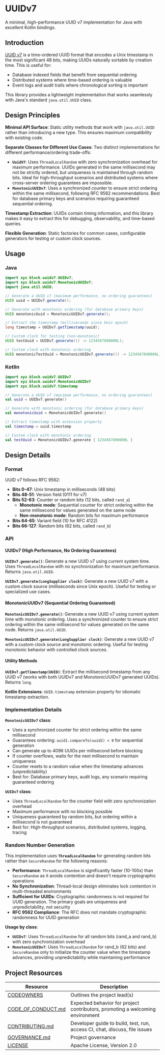 # UUIDv7

A minimal, high-performance UUID v7 implementation for Java with excellent Kotlin bindings.

## Introduction

[UUID v7](https://www.rfc-editor.org/rfc/rfc9562.html#name-uuid-version-7) is a time-ordered UUID format that encodes a Unix timestamp in the most significant 48 bits, making UUIDs naturally sortable by creation time. This is useful for:

- Database indexed fields that benefit from sequential ordering
- Distributed systems where time-based ordering is valuable
- Event logs and audit trails where chronological sorting is important

This library provides a lightweight implementation that works seamlessly with Java's standard `java.util.UUID` class.

## Design Principles

**Minimal API Surface**: Static utility methods that work with `java.util.UUID` rather than introducing a new type. This ensures maximum compatibility with existing code.

**Separate Classes for Different Use Cases**: Two distinct implementations for different performance/ordering trade-offs:
- **`UuidV7`**: Uses `ThreadLocalRandom` with zero synchronization overhead for maximum performance. UUIDs generated in the same millisecond may not be strictly ordered, but uniqueness is maintained through random bits. Ideal for high-throughput scenarios and distributed systems where cross-server ordering guarantees are impossible.
- **`MonotonicUUIDv7`**: Uses a synchronized counter to ensure strict ordering within the same millisecond, following RFC 9562 recommendations. Best for database primary keys and scenarios requiring guaranteed sequential ordering.

**Timestamp Extraction**: UUIDs contain timing information, and this library makes it easy to extract this for debugging, observability, and time-based queries.

**Flexible Generation**: Static factories for common cases, configurable generators for testing or custom clock sources.

## Usage

### Java

```java
import xyz.block.uuidv7.UUIDv7;
import xyz.block.uuidv7.MonotonicUUIDv7;
import java.util.UUID;

// Generate a UUID v7 (maximum performance, no ordering guarantees)
UUID uuid = UUIDv7.generate();

// Generate with monotonic ordering (for database primary keys)
UUID monotonicUuid = MonotonicUUIDv7.generate();

// Extract the timestamp (milliseconds since Unix epoch)
long timestamp = UUIDv7.getTimestamp(uuid);

// Custom clock for testing (non-monotonic)
UUID testUuid = UUIDv7.generate(() -> 1234567890000L);

// Custom clock with monotonic ordering
UUID monotonicTestUuid = MonotonicUUIDv7.generate(() -> 1234567890000L);
```

### Kotlin

```kotlin
import xyz.block.uuidv7.UUIDv7
import xyz.block.uuidv7.MonotonicUUIDv7
import xyz.block.uuidv7.timestamp

// Generate a UUID v7 (maximum performance, no ordering guarantees)
val uuid = UUIDv7.generate()

// Generate with monotonic ordering (for database primary keys)
val monotonicUuid = MonotonicUUIDv7.generate()

// Extract timestamp with extension property
val timestamp = uuid.timestamp

// Custom clock with monotonic ordering
val testUuid = MonotonicUUIDv7.generate { 1234567890000L }
```

## Design Details

### Format

UUID v7 follows RFC 9562:
- **Bits 0-47**: Unix timestamp in milliseconds (48 bits)
- **Bits 48-51**: Version field (0111 for v7)
- **Bits 52-63**: Counter or random bits (12 bits, called `rand_a`)
  - **Monotonic mode**: Sequential counter for strict ordering within the same millisecond for values generated on the same node 
  - **Non-monotonic mode**: Random bits for maximum performance
- **Bits 64-65**: Variant field (10 for RFC 4122)
- **Bits 66-127**: Random bits (62 bits, called `rand_b`)

### API

#### UUIDv7 (High Performance, No Ordering Guarantees)

**`UUIDv7.generate()`**: Generate a new UUID v7 using current system time. Uses `ThreadLocalRandom` with no synchronization for maximum performance. Returns `java.util.UUID`.

**`UUIDv7.generate(LongSupplier clock)`**: Generate a new UUID v7 with a custom clock source (milliseconds since Unix epoch). Useful for testing or specialized use cases.

#### MonotonicUUIDv7 (Sequential Ordering Guaranteed)

**`MonotonicUUIDv7.generate()`**: Generate a new UUID v7 using current system time with monotonic ordering. Uses a synchronized counter to ensure strict ordering within the same millisecond for values generated on the same node. Returns `java.util.UUID`.

**`MonotonicUUIDv7.generate(LongSupplier clock)`**: Generate a new UUID v7 with a custom clock source and monotonic ordering. Useful for testing monotonic behavior with controlled clock sources.

#### Utility Methods

**`UUIDv7.getTimestamp(UUID)`**: Extract the millisecond timestamp from any UUID v7 (works with both UUIDv7 and MonotonicUUIDv7 generated UUIDs). Returns `long`.

**Kotlin Extensions**: `UUID.timestamp` extension property for idiomatic timestamp extraction.

### Implementation Details

**`MonotonicUUIDv7` class**:
- Uses a synchronized counter for strict ordering within the same millisecond
- Guarantees ordering: `uuid1.compareTo(uuid2) < 0` for sequential generation
- Can generate up to 4096 UUIDs per millisecond before blocking
- If counter overflows, waits for the next millisecond to maintain uniqueness
- Counter resets to a random value when the timestamp advances (unpredictability)
- Best for: Database primary keys, audit logs, any scenario requiring guaranteed ordering

**`UUIDv7` class**:
- Uses `ThreadLocalRandom` for the counter field with zero synchronization overhead
- Maximum performance with no blocking possible
- Uniqueness guaranteed by random bits, but ordering within a millisecond is not guaranteed
- Best for: High-throughput scenarios, distributed systems, logging, tracing

### Random Number Generation

This implementation uses **`ThreadLocalRandom`** for generating random bits rather than `SecureRandom` for the following reasons:

- **Performance**: `ThreadLocalRandom` is significantly faster (10-100x) than `SecureRandom` as it avoids contention and doesn't require cryptographic operations
- **No Synchronization**: Thread-local design eliminates lock contention in multi-threaded environments
- **Sufficient for UUIDs**: Cryptographic randomness is not required for UUID generation. The primary goals are uniqueness and unpredictability, not security
- **RFC 9562 Compliance**: The RFC does not mandate cryptographic randomness for UUID generation

**Usage by class**:
- **`UUIDv7`**: Uses `ThreadLocalRandom` for all random bits (rand_a and rand_b) with zero synchronization overhead
- **`MonotonicUUIDv7`**: Uses `ThreadLocalRandom` for rand_b (62 bits) and `SecureRandom` only to initialize the counter value when the timestamp advances, providing unpredictability while maintaining performance

## Project Resources

| Resource                                   | Description                                                                    |
| ------------------------------------------ | ------------------------------------------------------------------------------ |
| [CODEOWNERS](./CODEOWNERS)                 | Outlines the project lead(s)                                                   |
| [CODE_OF_CONDUCT.md](./CODE_OF_CONDUCT.md) | Expected behavior for project contributors, promoting a welcoming environment |
| [CONTRIBUTING.md](./CONTRIBUTING.md)       | Developer guide to build, test, run, access CI, chat, discuss, file issues     |
| [GOVERNANCE.md](./GOVERNANCE.md)           | Project governance                                                             |
| [LICENSE](./LICENSE)                       | Apache License, Version 2.0                                                    |
